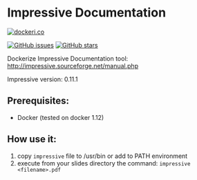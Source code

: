 # Impressive Documentation

[![dockeri.co](http://dockeri.co/image/kikicarbonell/impressive)](https://hub.docker.com/r/kikicarbonell/impressive)

[![GitHub issues](https://img.shields.io/github/issues/kikicarbonell/impressive.svg "GitHub issues")](https://github.com/kikicarbonell/impressive)
[![GitHub stars](https://img.shields.io/github/stars/kikicarbonell/impressive.svg "GitHub stars")](https://github.com/kikicarbonell/impressive)

Dockerize Impressive Documentation tool: http://impressive.sourceforge.net/manual.php

Impressive version: 0.11.1

## Prerequisites:
- Docker (tested on docker 1.12)

## How use it:
1. copy `impressive` file to /usr/bin or add to PATH environment
1. execute from your slides directory the command: `impressive <filename>.pdf`


